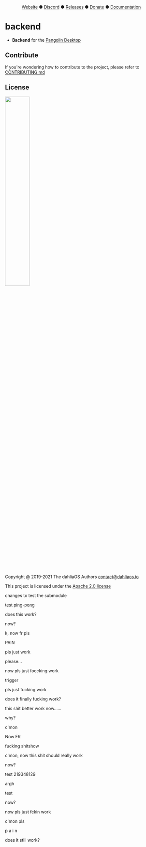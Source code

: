 <!--MAKE SURE TO ALSO EDIT THE BUG REPORT / FEATURE REQUEST / PULL REQUEST TEMPLATES, IT'S A MUST!!!!-->
<!--AND THEN YOU CAN ALSO REMOVE THIS COMMENTED TEXT XDDDDDDDDDDDDDDD-->

<p align="center">
<a href="https://dahliaos.io">Website</a> ●
<a href="https://discord.gg/7qVbJHR">Discord</a> ●
<a href="https://github.com/dahliaos/releases/releases">Releases</a> ●
<a href="https://paypal.me/officialdahliaos">Donate</a> ●
<a href="https://github.com/dahliaos/documentation">Documentation</a>

# backend


 - **Backend** for the <a href="https://github.com/dahliaOS/pangolin-desktop">Pangolin Desktop</a>

## Contribute

If you're wondering how to contribute to the project, please refer to [CONTRIBUTING.md](../CONTRIBUTING.md)

## License

<p align="left">
  <img width="40%" src="https://github.com/dahliaos/brand/blob/master/Logo%20PNGs/dahliaOS%20logo%20with%20text%20(drop%20shadow).png"
</p>

Copyright @ 2019-2021 The dahliaOS Authors contact@dahliaos.io

This project is licensed under the [Apache 2.0 license](../LICENSE)


changes to test the submodule

test ping-pong

does this work?

now?

k, now fr pls

PAIN

pls just work

please...

now pls just foecking work

trigger

pls just fucking work

does it finally fucking work?

this shit better work now......

why?

c'mon

Now FR

fucking shitshow

c'mon, now this shit should really work

now?

test 219348129

argh

test

now?

now pls just fckin work

c'mon pls

p a i n

does it still work?
